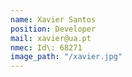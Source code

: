 ```yaml
---
name: Xavier Santos 
position: Developer
mail: xavier@ua.pt
nmec: Id\: 68271
image_path: "/xavier.jpg"
---
```

